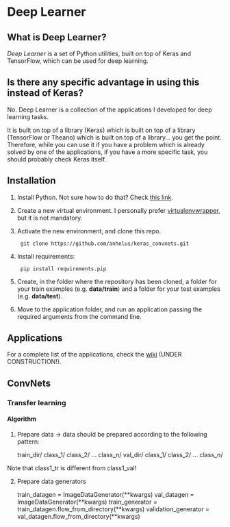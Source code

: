 ﻿# Deep Learner

## What is Deep Learner?

*Deep Learner* is a set of Python utilities, built on top of Keras and TensorFlow, which can be used for deep learning.

## Is there any specific advantage in using this instead of Keras?

No. Deep Learner is a collection of the applications I developed for deep learning tasks.

It is built on top of a library (Keras) which is built on top of a library (TensorFlow or Theano) which is built on top of a library... you get the point. Therefore, while you can use it if you have a problem which is already solved by one of the applications, if you have a more specific task, you should probably check Keras itself.

## Installation

1. Install Python. Not sure how to do that? Check [this link](https://www.python.org/).
2. Create a new virtual environment. I personally prefer [virtualenvwrapper](https://virtualenvwrapper.readthedocs.io/en/latest/), but it is not mandatory.
3. Activate the new environment, and clone this repo.

        git clone https://github.com/anhelus/keras_convnets.git

4. Install requirements:

        pip install requirements.pip

5. Create, in the folder where the repository has been cloned, a folder for your train examples (e.g. **data/train**) and a folder for your test examples (e.g. **data/test**).
6. Move to the application folder, and run an application passing the required arguments from the command line.

## Applications

For a complete list of the applications, check the [wiki](https://github.com/anhelus/deep_learner/wiki) (UNDER CONSTRUCTION!).

## ConvNets

### Transfer learning

#### Algorithm

1. Prepare data -> data should be prepared according to the following pattern:

    train_dir/
        class_1/
        class_2/
        ...
        class_n/
    val_dir/
        class_1/
        class_2/
        ...
        class_n/

Note that class1_tr is different from class1_val!

2. Prepare data generators
    
    train_datagen = ImageDataGenerator(**kwargs)
    val_datagen = ImageDataGenerator(**kwargs)
    train_generator = train_datagen.flow_from_directory(**kwargs)
    validation_generator = val_datagen.flow_from_directory(**kwargs)
